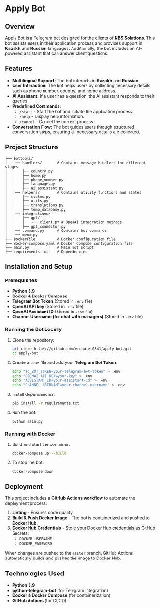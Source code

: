 # Apply Bot

## Overview
Apply Bot is a Telegram bot designed for the clients of **NBS Solutions**. This bot assists users in their application process and provides support in **Kazakh** and **Russian** languages. Additionally, the bot includes an AI-powered assistant that can answer client questions.

## Features
- **Multilingual Support:** The bot interacts in **Kazakh** and **Russian**.
- **User Interaction:** The bot helps users by collecting necessary details such as phone number, country, and home address.
- **AI Assistant:** If a user has a question, the AI assistant responds to their queries.
- **Predefined Commands:**
  - `/start` - Start the bot and initiate the application process.
  - `/help` - Display help information.
  - `/cancel` - Cancel the current process.
- **Conversation Flow:** The bot guides users through structured conversation steps, ensuring all necessary details are collected.

## Project Structure
```
├── bottools/
│   ├── handlers/       # Contains message handlers for different stages
│   │   ├── country.py
│   │   ├── home.py
│   │   ├── phone_number.py
│   │   ├── language.py
│   │   ├── ai_assistant.py
│   ├── helpers/        # Contains utility functions and states
│   │   ├── states.py
│   │   ├── utils.py
│   │   ├── translations.py
│   │   ├── temp_database.py
│   ├── integrations/
│   │   ├── gpt/
│   │   │   ├── client.py # OpenAI integration methods
│   │   ├── gpt_connector.py
│   ├── command.py      # Contains bot commands
│   ├── menu.py
├── DockerFile          # Docker configuration file
├── docker-compose.yaml # Docker Compose configuration file
├── main.py             # Main bot script
├── requirements.txt    # Dependencies
```

## Installation and Setup
### Prerequisites
- **Python 3.9**
- **Docker & Docker Compose**
- **Telegram Bot Token** (Stored in `.env` file)
- **OpenAI API key** (Stored in `.env` file)
- **OpenAI Assistant ID** (Stored in `.env` file)
- **Channel Username (for chat with managers)** (Stored in `.env` file)

### Running the Bot Locally
1. Clone the repository:
   ```sh
   git clone https://github.com/erdaulet0341/apply-bot.git
   cd apply-bot
   ```
2. Create a `.env` file and add your **Telegram Bot Token**:
   ```sh
   echo "TG_BOT_TOKEN=your-telegram-bot-token" > .env
   echo "OPENAI_API_KEY=your-key" > .env
   echo "ASSISTANT_ID=your-assistant-id" > .env
   echo "CHANNEL_USERNAME=your-channel-username" > .env
   ```
3. Install dependencies:
   ```sh
   pip install -r requirements.txt
   ```
4. Run the bot:
   ```sh
   python main.py
   ```

### Running with Docker
1. Build and start the container:
   ```sh
   docker-compose up --build
   ```
2. To stop the bot:
   ```sh
   docker-compose down
   ```

## Deployment
This project includes a **GitHub Actions workflow** to automate the deployment process:
1. **Linting** - Ensures code quality.
2. **Build & Push Docker Image** - The bot is containerized and pushed to **Docker Hub**.
3. **Docker Hub Credentials** - Store your Docker Hub credentials as GitHub Secrets:
   - `DOCKER_USERNAME`
   - `DOCKER_PASSWORD`

When changes are pushed to the `master` branch, GitHub Actions automatically builds and pushes the image to Docker Hub.

## Technologies Used
- **Python 3.9**
- **python-telegram-bot** (for Telegram integration)
- **Docker & Docker Compose** (for containerization)
- **GitHub Actions** (for CI/CD)
